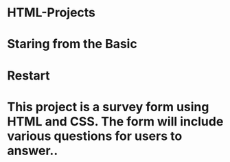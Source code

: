 # HTML-Projects

# Staring from the Basic
# Restart
# This project is a survey form using HTML and CSS. The form will include various questions for users to answer.. 
